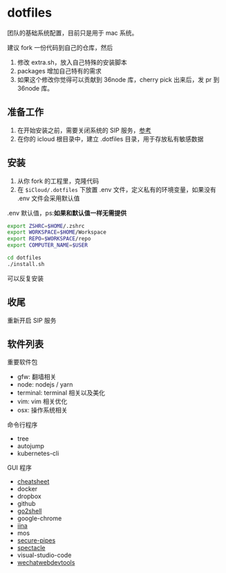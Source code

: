 # dotfiles

团队的基础系统配置，目前只是用于 mac 系统。

建议 fork 一份代码到自己的仓库，然后

1. 修改 extra.sh，放入自己特殊的安装脚本
2. packages 增加自己特有的需求
3. 如果这个修改你觉得可以贡献到 36node 库，cherry pick 出来后，发 pr 到 36node 库。

## 准备工作

1. 在开始安装之前，需要关闭系统的 SIP 服务，[参考](https://sspai.com/post/55066)
2. 在你的 icloud 根目录中，建立 .dotfiles 目录，用于存放私有敏感数据

## 安装

1. 从你 fork 的工程里，克隆代码
2. 在 `$iCloud/.dotfiles` 下放置 .env 文件，定义私有的环境变量，如果没有 .env 文件会采用默认值

.env 默认值，ps:**如果和默认值一样无需提供**

```sh
export ZSHRC=$HOME/.zshrc
export WORKSPACE=$HOME/Workspace
export REPO=$WORKSPACE/repo
export COMPUTER_NAME=$USER
```

```sh
cd dotfiles
./install.sh
```

可以反复安装

## 收尾

重新开启 SIP 服务

## 软件列表

重要软件包

- gfw: 翻墙相关
- node: nodejs / yarn
- terminal: terminal 相关以及美化
- vim: vim 相关优化
- osx: 操作系统相关

命令行程序

- tree
- autojump
- kubernetes-cli

GUI 程序

- [cheatsheet](https://free.com.tw/cheatsheet/)
- docker
- dropbox
- github
- [go2shell](https://www.jianshu.com/p/bae3a64ea762)
- google-chrome
- [iina](https://iina.io/)
- mos
- [secure-pipes](https://www.opoet.com/pyro/index.php)
- [spectacle](https://www.spectacleapp.com/)
- visual-studio-code
- [wechatwebdevtools](https://developers.weixin.qq.com/miniprogram/dev/devtools/devtools.html)
